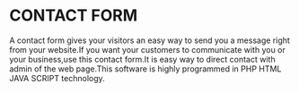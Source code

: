 # CONTACT FORM
A contact form gives your visitors an easy way to send you a message right from your website.If you want your customers to communicate with you or your business,use this contact form.It is easy way to direct contact with admin of the web page.This software is highly programmed in PHP HTML JAVA SCRIPT technology.


